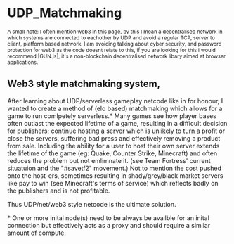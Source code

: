 # UDP_Matchmaking

<sub>
A small note: I often mention web3 in this page, by this I mean a decentralised network in which systems are connected to eachother by UDP and avoid a regular TCP, server to client, platform based network. I am avoiding talking about cyber security, and password protection for web3 as the code doesnt relate to this, if you are looking for this I would recommend [GUN.js], it's a non-blockchain decentralised network libary aimed at browser applications. </sub>

## Web3 style matchmaking system, 

After learning about UDP/serverless gameplay netcode like in for honour, I wanted to create a method of (elo based) matchmaking which allows for a game to run comlpetely serverless.* Many games see how player bases often outlast the expected lifetime of a game, resulting in a difficult decision for publishers; continue hosting a server which is unlikely to turn a profit or close the servers, suffering bad press and effectively removing a product from sale. Including the ability for a user to host their own server extends the lifetime of the game (eg: Quake, Counter Strike, Minecraft) and often reduces the problem but not emlimnate it. (see Team Fortress' current situatuion and the "#savetf2" movement.) Not to mention the cost pushed onto the host-ers, sometimes resulting in shady/grey/black market servers like pay to win (see Minecraft's terms of service) which reflects badly on the publishers and is not profitable. 

Thus UDP/net/web3 style netcode is the ultimate solution.



\* One or more inital node(s) need to be always be availble for an inital connection but effectively acts as a proxy and should require a similar amount of compute. 

[GUN.js]: <https://github.com/amark/gun>
